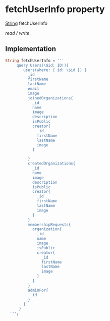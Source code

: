 


# fetchUserInfo property







[String](https://api.flutter.dev/flutter/dart-core/String-class.html) fetchUserInfo
  
_<span class="feature">read / write</span>_






## Implementation

```dart
String fetchUserInfo = '''
     query Users(\$id: ID!){
        users(where: { id: \$id }) {
          _id
          firstName
          lastName
          email
          image
          joinedOrganizations{
            _id
            name
            image
            description
            isPublic
            creator{
              _id
              firstName
              lastName
              image
            }

          }
          createdOrganizations{
            _id
            name
            image
            description
            isPublic
            creator{
              _id
              firstName
              lastName
              image
            }
          }
          membershipRequests{
            organization{
              _id
              name
              image
              isPublic
              creator{
                _id
                firstName
                lastName
                image
              }
            }
          }
          adminFor{
           _id
          }
        }
      }
  ''';
```







